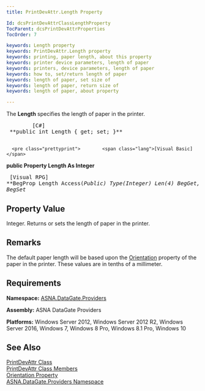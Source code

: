 ```yaml
---
title: PrintDevAttr.Length Property

Id: dcsPrintDevAttrClassLengthProperty
TocParent: dcsPrintDevAttrProperties
TocOrder: 7

keywords: Length property
keywords: PrintDevAttr.Length property
keywords: printing, paper length, about this property
keywords: printer device parameters, length of paper
keywords: printers, device parameters, length of paper
keywords: how to, set/return length of paper
keywords: length of paper, set size of
keywords: length of paper, return size of
keywords: length of paper, about property

---
```


The **Length** specifies the length of paper in the printer.
<pre class="prettyprint">        <span class="lang">[C#]</span>
 **public int Length { get; set; }** 
      </pre>
      <pre class="prettyprint">        <span class="lang">[Visual Basic] </span>
 **public Property Length As Integer** 
      </pre>
      <pre class="prettyprint">        <span class="lang">[Visual RPG]</span>
 **BegProp Length Access(*Public) Type(*Integer) Len(4)
   BegGet,    BegSet** 
      </pre>

## Property Value

Integer. Returns or sets the length of paper in the printer. 
## Remarks

The default paper length will be based upon the [ Orientation](print-dev-attr-class-orientation-property.html) property of the paper in the printer. These values are in tenths of a millimeter.
## Requirements

**Namespace:** [ ASNA.DataGate.Providers](datagate-providers-namespace.html) 

**Assembly:** ASNA DataGate Providers

**Platforms:** Windows Server 2012, Windows Server 2012 R2, Windows Server 2016, Windows 7, Windows 8 Pro, Windows 8.1 Pro, Windows 10
## See Also


[PrintDevAttr Class](print-dev-attr-class.html)
      <br />
[PrintDevAttr Class Members](print-dev-attr-members.html)
      <br />
[Orientation Property](print-dev-attr-class-orientation-property.html)
      <br />
[ASNA.DataGate.Providers Namespace](datagate-providers-namespace.html)

